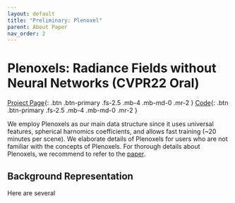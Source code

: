 ```yaml
---
layout: default
title: "Preliminary: Plenoxel"
parent: About Paper
nav_order: 2
---
```



# Plenoxels: Radiance Fields without Neural Networks (CVPR22 Oral)

[Project Page](https://alexyu.net/plenoxels){: .btn .btn-primary .fs-2.5 .mb-4 .mb-md-0 .mr-2 } [Code](){: .btn .btn-primary .fs-2.5 .mb-4 .mb-md-0 .mr-2 }

We employ Plenoxels as our main data structure since it uses universal features, spherical harnomics coefficients, and allows fast training (~20 minutes per scene). We elaborate details of Plenoxels for users who are not familiar with the concepts of Plenoxels. For thorough details about Plenoxels, we recommend to refer to the [paper](https://arxiv.org/pdf/2112.05131). 


## Background Representation

Here are several 